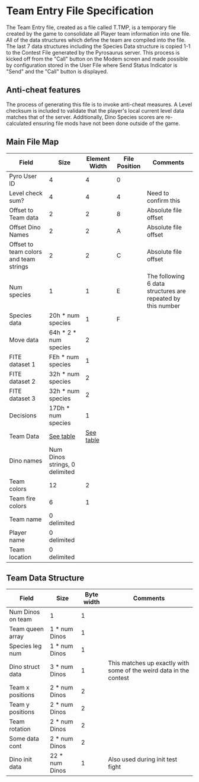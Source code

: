 # Team Entry File Specification

The Team Entry file, created as a file called T.TMP, is a temporary file created by the game to consolidate all Player team information into one file. 
All of the data structures which define the team are compiled into the file. The last 7 data structures including the Species Data structure is copied 1-1 to the Contest File generated by the Pyrosaurus server.
This process is kicked off from the "Call" button on the Modem screen and made possible by configuration stored in the User File where Send Status Indicator is "Send" and the "Call" button is displayed.

## Anti-cheat features
The process of generating this file is to invoke anti-cheat measures.
A Level checksum is included to validate that the player's local current level data matches that of the server. 
Additionally, Dino Species scores are re-calculated ensuring file mods have not been done outside of the game.

## Main File Map
Field|Size|Element Width|File Position|Comments
---|---|---|---|---
Pyro User ID|4|4|0| ||
Level check sum?|4|4|4|Need to confirm this||
Offset to Team data|2|2|8|Absolute file offset||
Offset Dino Names|2|2|A|Absolute file offset ||
Offset to team colors and team strings|2|2|C|Absolute file offset||
Num species|1|1|E|The following 6 data structures are repeated by this number||
Species data|20h * num species|1|F| ||
Move data|64h * 2 * num species|2| | ||
FITE dataset 1|FEh * num species|1| | ||
FITE dataset 2|32h * num species|2| | ||
FITE dataset 3|32h * num species|2| | ||
Decisions|17Dh * num species|1| | ||
Team Data|[See table](https://github.com/algae-disco/pyrosaurus-server/edit/main/Documentation/Team-Entry-File-Spec.md#team-data-structure)|[See table](https://github.com/algae-disco/pyrosaurus-server/edit/main/Documentation/Team-Entry-File-Spec.md#team-data-structure)| | ||
Dino names|Num Dinos strings, 0 delimited| | | ||
Team colors|12|2| | ||
Team fire colors|6|1| | ||
Team name|0 delimited| | | ||
Player name|0 delimited| | | ||
Team location|0 delimited| | | ||

## Team Data Structure 
Field|Size|Byte width|Comments
---|---|---|---
Num Dinos on team|1|1| ||
Team queen array|1 * num Dinos|1| ||
Species leg num|1 * num Dinos|1| ||
Dino struct data|3 * num Dinos|1|This matches up exactly with some of the weird data in the contest||
Team x positions|2 * num Dinos|2| ||
Team y positions|2 * num Dinos|2| ||
Team rotation|2 * num Dinos|2| ||
Some data cont|2 * num Dinos|2| ||
Dino init data|22 * num Dinos|1|Also used during init test fight||
